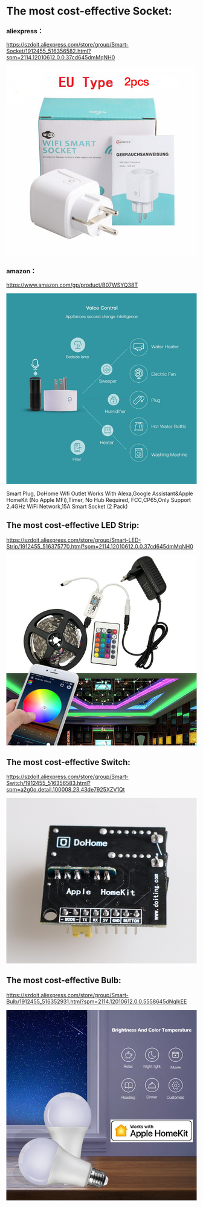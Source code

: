 <h1>The most cost-effective Socket:</h1>
<div><h3>aliexpress：</h3><a href="https://szdoit.aliexpress.com/store/group/Smart-Socket/1912455_516356582.html?spm=2114.12010612.0.0.37cd645dmMqNH0" target="_blank">https://szdoit.aliexpress.com/store/group/Smart-Socket/1912455_516356582.html?spm=2114.12010612.0.0.37cd645dmMqNH0</a>
 <p><img src="https://raw.githubusercontent.com/SmartArduino/HomeKit/master/img/Socket.jpg" /></p>
</div>
<div>
<h3>amazon：</h3><a href="https://www.amazon.com/gp/product/B07WSYQ38T" target="_blank">https://www.amazon.com/gp/product/B07WSYQ38T</a>
 <p><img src="https://raw.githubusercontent.com/SmartArduino/HomeKit/master/img/516p%2Bc5xotL._SL1000_.jpg" /></p>
<p>Smart Plug, DoHome Wifi Outlet Works With Alexa,Google Assistant&Apple HomeKit (No Apple MFi),Timer, No Hub Required, FCC,CP65,Only Support 2.4GHz WiFi Network,15A Smart Socket (2 Pack)</p>
</div>
<h2>The most cost-effective  LED Strip:</h2>
<a href="https://szdoit.aliexpress.com/store/group/Smart-LED-Strip/1912455_516375770.html?spm=2114.12010612.0.0.37cd645dmMqNH0" target="_blank">https://szdoit.aliexpress.com/store/group/Smart-LED-Strip/1912455_516375770.html?spm=2114.12010612.0.0.37cd645dmMqNH0</a>
<p><img src="https://raw.githubusercontent.com/SmartArduino/HomeKit/master/img/LED.jpg" /></p>

<h2>The most cost-effective Switch:</h2>
<a href="https://szdoit.aliexpress.com/store/group/Smart-Switch/1912455_516356583.html?spm=a2g0o.detail.100008.23.43de7925XZV1Qt" target="_blank">https://szdoit.aliexpress.com/store/group/Smart-Switch/1912455_516356583.html?spm=a2g0o.detail.100008.23.43de7925XZV1Qt</a>
<p><img src="https://raw.githubusercontent.com/SmartArduino/HomeKit/master/img/switch.jpg" /></p>


<h2>The most cost-effective Bulb:</h2>
<a href="https://szdoit.aliexpress.com/store/group/Smart-Bulb/1912455_516352931.html?spm=2114.12010612.0.0.5558645dNqlkEE" target="_blank">https://szdoit.aliexpress.com/store/group/Smart-Bulb/1912455_516352931.html?spm=2114.12010612.0.0.5558645dNqlkEE</a>
<p><img src="https://raw.githubusercontent.com/SmartArduino/HomeKit/master/img/LED-Light-Bulb.jpg" /></p>

